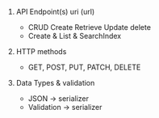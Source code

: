 1. API Endpoint(s) uri (url)
    - CRUD Create Retrieve Update delete
    - Create & List & SearchIndex

2. HTTP methods
    - GET, POST, PUT, PATCH, DELETE

3. Data Types & validation
    - JSON -> serializer
    - Validation -> serializer
